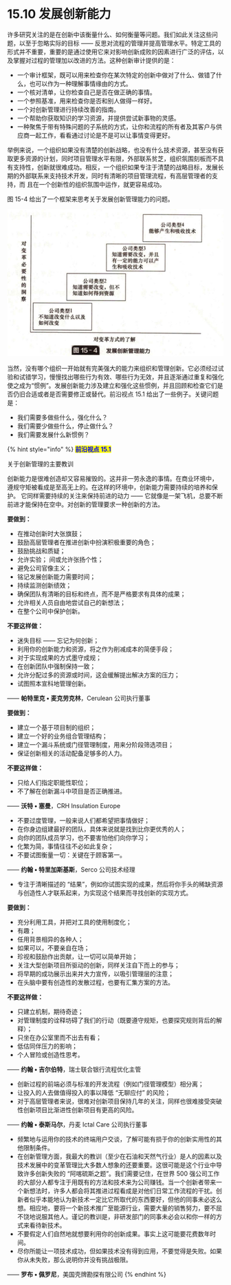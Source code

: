 # 15.10 发展创新能力

&#x20;       许多研究关注的是在创新中该衡量什么、如何衡量等问题。我们如此关注这些问题，以至于忽略实际的目标 —— 反思对流程的管理并提高管理水平。特定工具的形式并不重要，重要的是通过使用它来对影响创新成败的因素进行广泛的评估，以及掌握对过程的管理加以改进的方法。这种创新审计提供的是：

* 一个审计框架，既可以用来检查你在某次特定的创新中做对了什么、做错了什 么，也可以作为一种理解事情缘由的方式。
* 一个核对清单，让你检查自己是否在做正确的事情。
* 一个参照基准，用来检查你是否和别人做得一样好。
* 一个对创新管理进行持续改善的指南。
* 一个帮助你获取知识的学习资源，并提供尝试新事物的灵感。
* 一种聚焦于带有特殊问题的子系统的方式，让你和流程的所有者及其客户与供应商一起工作，看看通过讨论是不是可以让事情变得更好。

&#x20;       举例来说，一个组织如果没有清楚的创新战略，也没有什么技术资源，甚至没有获取更多资源的计划，同时项目管理水平有限，外部联系贫芝，组织氛围刻板而不具有支持性，创新就很难成功。相反，一个组织如果专注于清楚的战略目标，发展长期的外部联系来支持技术开发，同时有清晰的项目管理流程，有高层管理者的支持，而 且在一个创新性的组织氛围中运作，就更容易成功。

&#x20;       图 15-4 给出了一个框架来思考关于发展创新管理能力的问题。

![](../.gitbook/assets/15-4.jpg)





&#x20;       当然，没有哪个组织一开始就有完美强大的能力来组织和管理创新。它必须经过试验和试错学习，慢慢找出哪些行为有效、哪些行为无效，并且逐渐通过重复和强化使之成为“惯例”。发展创新能力涉及建立和强化这些惯例，并且回顾和检查它们是否仍旧合适或者是否需要修正或替代。前沿视点 15.1 给出了一些例子。关键问题是：

* 我们需要多做些什么，强化什么？
* 我们需要少做些什么，停止做什么？
* 我们需要发展什么新惯例？

{% hint style="info" %}
<mark style="color:blue;">**前沿视点 15.1**</mark>

&#x20;                                                 关于创新管理的主要教训         &#x20;

&#x20;       创新能力是很难创造却又容易摧毁的。这并非一劳永逸的事情。在商业环境中， 遵规守矩被看成是至高无上的。在这样的环境中，创新能力需要持续的培养和保护。 它同样需要持续的关注来保持前进的动力 —— 它就像是一架飞机，总要不断前进才能保持在空中。对创新的管理要求一种创新的方法。&#x20;

**要做到：**

* 在推动创新时大张旗鼓；&#x20;
* 鼓励高层管理者在推进创新中扮演积极重要的角色；&#x20;
* 鼓励挑战和质疑；&#x20;
* 允许实验； 间或允许张扬个性；
* 避免公司官像主义；
* 铭记发展创新能力需要时间；
* 持续监测创新绩效；
* 确保团队有清晰的目标和终点，而不是严格要求有具体的成果；
* 允许相关人员自由地尝试自己的新想法；
* 在整个公司中保护创新。&#x20;

**不要这样做：**

* 迷失目标 —— 忘记为何创新；
* 利用你的创新能力和资源，将之作为削减成本的简便手段；
* 对于实现成果的方式墨守成规；
* 在创新团队中强制保持一致；
* 允许分配过多的资源或时间，这会缓解提出解决方案的压力；
* 试图照本宣科地管理创新。&#x20;

&#x20;                                                                —— **帕特里克 • 麦克劳克林**，Cerulean 公司执行董事&#x20;



**要做到：**&#x20;

* 建立一个基于项目制的组织；&#x20;
* 建立一个好的业务组合管理结构；&#x20;
* 建立一个漏斗系统或门径管理制度，用来分阶段筛选项目；
* 保证创新相关的活动配备足够多的人力。&#x20;

**不要这样做：**

* 只给人们指定职能性职位；&#x20;
* 不了解在创新漏斗中项目是否正确推进。

&#x20;                                                                                  —— **沃特 • 塞曼**，CRH Insulation Europe&#x20;

* 不要过度管理，一般来说人们都希望把事情做好；
* 在你身边组建最好的团队，具体来说就是找到比你更优秀的人；
* 向你的团队成员学习，也不要害怕他们向你学习；
* 化繁为简，事情往往不必如此复杂；
* 不要试图衡量一切：关键在于顾客第一。&#x20;

&#x20;                                                                         —— **约翰 • 特里加斯基斯**，Serco 公司技术经理&#x20;

* 专注于清晰描述的 “结果”，例如你试图实现的成果，然后将你手头的稀缺资源与创造性人才联系起来，为实现这个结果而寻找创新的实现方式。



**要做到：**

* 充分利用工具，并把对工具的使用制度化；&#x20;
* 有趣；
* 任用背景相异的各种人；
* 如果可以，不要亲自在场；
* 珍视和鼓励作出贡献，让一切可以简单开始；
* 关注大型创新项目所驱动的创新，同样关注自下而上的参与；
* 将早期的成功展示出来并大力宣传，以吸引管理层的注意；
* 在头脑中要有创造性的发散过程，也要有汇集方案的方法。&#x20;

**不要这样做：**

* 只建立机制，期待奇迹；
* 对管理制度的诠释坊碍了我们的行动（既要遵守规矩，也要探究规则背后的解释）；
* 只坐在办公室里而不出去有看；
* 低估同伴压力的影响；
* 个人冒险或创造性思考。&#x20;

&#x20;                                                                     —— **约翰 • 吉尔伯特**，瑞士联合银行流程优化主管&#x20;

* 创新过程的前端必须与标准的开发流程（例如门径管理模型）相分离；
* 让投入的人去做值得投入的事以降低 “无聊应付” 的风险；
* 对于高层管理者来说，很难对创新项目保持几年的关注，同样也很难接受突破性创新项目比渐进性创新项目有更高的风险。&#x20;

&#x20;                                                                  —— **约翰 • 泰斯马尔**，丹麦 Ictal Care 公司执行董事&#x20;

* 频繁地与运用你的技术的终端用户交谈，了解可能有损于你的创新实用性的其他限制条件。
* 在创新管理方面，我最大的教训（至少在石油和天然气行业）是人的因素以及技术发展中的变革管理比大多数人想象的还要重要。这很可能是这个行业中导致许多创新失败的 “阿喀硫斯之题”。我们需要记住，在世界 500 强公司工作的大部分人都专注于用既有的方法和技术来为公司赚钱。当一个创新者带来一个新想法时，许多人都会将其推进过程看成是对他们日常工作流程的干扰。创新者似乎本能地认为新技术一定比它所取代的东西要好，但他的同事未必这么想。相应地，要将一个新技术推广至能源行业，需要大量的销售努力，要不屈不饶地说服其他人。谨记的教训是，非研发部门的同事未必会以和你一样的方式来看待新技术。
* 不要假定人们自然地就想要利用你的创新成果。事实上这可能要花费数年时间。
* 尽你所能让一项技术成功，但如果技术没有得到应用，不要觉得是失败。如果你从未失败，那么说明你并没有挑战极限。&#x20;

&#x20;                                                                                —— **罗布 • 佩罗尼**，美国壳牌勘探有限公司
{% endhint %}

&#x20;&#x20;
